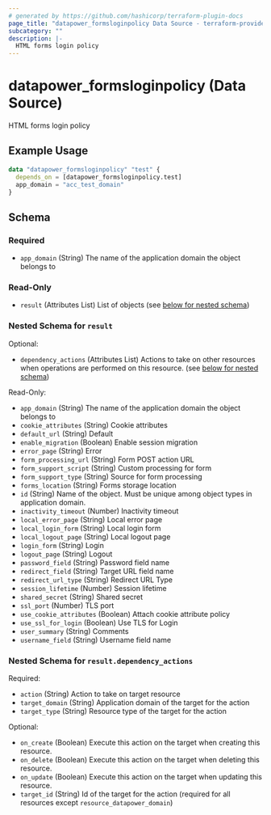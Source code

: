 ```yaml
---
# generated by https://github.com/hashicorp/terraform-plugin-docs
page_title: "datapower_formsloginpolicy Data Source - terraform-provider-datapower"
subcategory: ""
description: |-
  HTML forms login policy
---
```


# datapower_formsloginpolicy (Data Source)

HTML forms login policy

## Example Usage

```terraform
data "datapower_formsloginpolicy" "test" {
  depends_on = [datapower_formsloginpolicy.test]
  app_domain = "acc_test_domain"
}
```

<!-- schema generated by tfplugindocs -->
## Schema

### Required

- `app_domain` (String) The name of the application domain the object belongs to

### Read-Only

- `result` (Attributes List) List of objects (see [below for nested schema](#nestedatt--result))

<a id="nestedatt--result"></a>
### Nested Schema for `result`

Optional:

- `dependency_actions` (Attributes List) Actions to take on other resources when operations are performed on this resource. (see [below for nested schema](#nestedatt--result--dependency_actions))

Read-Only:

- `app_domain` (String) The name of the application domain the object belongs to
- `cookie_attributes` (String) Cookie attributes
- `default_url` (String) Default
- `enable_migration` (Boolean) Enable session migration
- `error_page` (String) Error
- `form_processing_url` (String) Form POST action URL
- `form_support_script` (String) Custom processing for form
- `form_support_type` (String) Source for form processing
- `forms_location` (String) Forms storage location
- `id` (String) Name of the object. Must be unique among object types in application domain.
- `inactivity_timeout` (Number) Inactivity timeout
- `local_error_page` (String) Local error page
- `local_login_form` (String) Local login form
- `local_logout_page` (String) Local logout page
- `login_form` (String) Login
- `logout_page` (String) Logout
- `password_field` (String) Password field name
- `redirect_field` (String) Target URL field name
- `redirect_url_type` (String) Redirect URL Type
- `session_lifetime` (Number) Session lifetime
- `shared_secret` (String) Shared secret
- `ssl_port` (Number) TLS port
- `use_cookie_attributes` (Boolean) Attach cookie attribute policy
- `use_ssl_for_login` (Boolean) Use TLS for Login
- `user_summary` (String) Comments
- `username_field` (String) Username field name

<a id="nestedatt--result--dependency_actions"></a>
### Nested Schema for `result.dependency_actions`

Required:

- `action` (String) Action to take on target resource
- `target_domain` (String) Application domain of the target for the action
- `target_type` (String) Resource type of the target for the action

Optional:

- `on_create` (Boolean) Execute this action on the target when creating this resource.
- `on_delete` (Boolean) Execute this action on the target when deleting this resource.
- `on_update` (Boolean) Execute this action on the target when updating this resource.
- `target_id` (String) Id of the target for the action (required for all resources except `resource_datapower_domain`)
